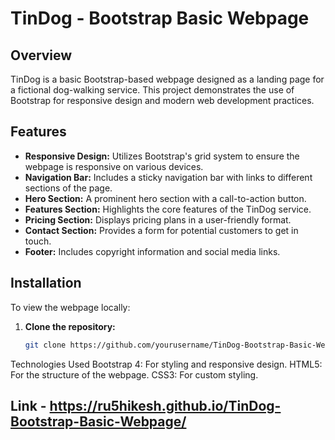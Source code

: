 # TinDog - Bootstrap Basic Webpage

## Overview

TinDog is a basic Bootstrap-based webpage designed as a landing page for a fictional dog-walking service. This project demonstrates the use of Bootstrap for responsive design and modern web development practices.

## Features

- **Responsive Design:** Utilizes Bootstrap's grid system to ensure the webpage is responsive on various devices.
- **Navigation Bar:** Includes a sticky navigation bar with links to different sections of the page.
- **Hero Section:** A prominent hero section with a call-to-action button.
- **Features Section:** Highlights the core features of the TinDog service.
- **Pricing Section:** Displays pricing plans in a user-friendly format.
- **Contact Section:** Provides a form for potential customers to get in touch.
- **Footer:** Includes copyright information and social media links.

## Installation

To view the webpage locally:

1. **Clone the repository:**
   ```bash
   git clone https://github.com/yourusername/TinDog-Bootstrap-Basic-Webpage.git

Technologies Used
Bootstrap 4: For styling and responsive design.
HTML5: For the structure of the webpage.
CSS3: For custom styling.

## Link - https://ru5hikesh.github.io/TinDog-Bootstrap-Basic-Webpage/
